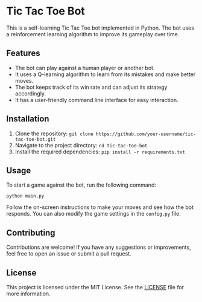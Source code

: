 # Tic Tac Toe Bot

This is a self-learning Tic Tac Toe bot implemented in Python. The bot uses a reinforcement learning algorithm to improve its gameplay over time.

## Features

- The bot can play against a human player or another bot.
- It uses a Q-learning algorithm to learn from its mistakes and make better moves.
- The bot keeps track of its win rate and can adjust its strategy accordingly.
- It has a user-friendly command line interface for easy interaction.

## Installation

1. Clone the repository: `git clone https://github.com/your-username/tic-tac-toe-bot.git`
2. Navigate to the project directory: `cd tic-tac-toe-bot`
3. Install the required dependencies: `pip install -r requirements.txt`

## Usage

To start a game against the bot, run the following command:

```
python main.py
```

Follow the on-screen instructions to make your moves and see how the bot responds. You can also modify the game settings in the `config.py` file.

## Contributing

Contributions are welcome! If you have any suggestions or improvements, feel free to open an issue or submit a pull request.

## License

This project is licensed under the MIT License. See the [LICENSE](LICENSE) file for more information.
